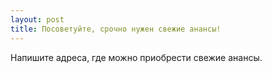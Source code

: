 ```yaml
---
layout: post 
title: Посоветуйте, срочно нужен свежие анансы! 
--- 
```

Напишите адреса, где можно приобрести свежие анансы.